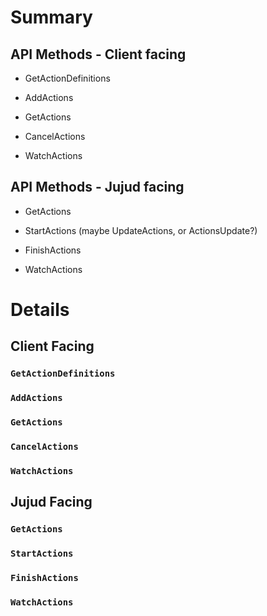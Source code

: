 # Summary


## API Methods - Client facing

- GetActionDefinitions

- AddActions
- GetActions
- CancelActions

- WatchActions


## API Methods - Jujud facing

- GetActions
- StartActions (maybe UpdateActions, or ActionsUpdate?)
- FinishActions

- WatchActions



# Details


## Client Facing

### `GetActionDefinitions`

### `AddActions`

### `GetActions`

### `CancelActions`

### `WatchActions`


## Jujud Facing

### `GetActions`

### `StartActions`

### `FinishActions`

### `WatchActions`



